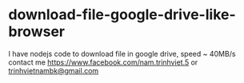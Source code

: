 # download-file-google-drive-like-browser
I have nodejs code to download file in google drive, speed  ~ 40MB/s
contact me https://www.facebook.com/nam.trinhviet.5 or trinhvietnambk@gmail.com
